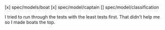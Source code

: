 [x] spec/models/boat
[x] spec/model/captain
[] spec/model/classification

I tried to run through the tests with the least tests first. That didn't help me so I made boats the top.

